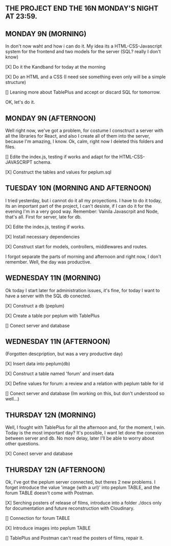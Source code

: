 ## THE PROJECT END THE 16N MONDAY'S NIGHT AT 23:59.

## MONDAY 9N (MORNING)

In don't now waht and how i can do it. My idea its a HTML-CSS-Javascript system for the frontend and two models for the server (SQL? really I don't know)

[X] Do it the Kandband for today at the morning

[X] Do an HTML and a CSS (I need see something even only will be a simple structure)

[] Leaning more about TablePlus and accept or discard SQL for tomorrow.

OK, let's do it.

## MONDAY 9N (AFTERNOON)

Well right now, we've got a problem, for costume I consctruct a server with all the libraries for React, and also I create all of them into the server, because I'm amazing, I know. Ok, calm, right now I deleted this folders and files.

[] Edite the index.js, testing if works and adapt for the HTML-CSS-JAVASCRIPT schema.

[X] Construct the tables and values for peplum.sql

## TUESDAY 10N (MORNING AND AFTERNOON)

I tried yesterday, but i cannot do it all my proyections. I have to do it today, its an important part of the project, I can't desiste, if I can do it for the evening I'm in a very good way. Remember: Vainila Javascrpit and Node, that's all. First for server, late for db.

[X] Edite the index.js, testing if works.

[X] Install necessary dependencies

[X] Construct start for models, controllers, middlewares and routes.

I forgot separate the parts of morning and afternoon and right now, I don't remember. Well, the day was productive.

## WEDNESDAY 11N (MORNING)

Ok today I start later for administration issues, it's fine, for today I want to have a server with the SQL db conected.

[X] Construct a db (peplum)

[X] Create a table por peplum with TablePlus

[] Conect server and database

## WEDNESDAY 11N (AFTERNOON)

(Forgotten descpription, but was a very productive day)

[X] Insert data into peplum(db)

[X] Construct a table named 'forum' and insert data

[X] Define values for forum: a review and a relation with peplum table for id

[] Conect server and database (Im working on this, but don't understood so well...)

## THURSDAY 12N (MORNING)

Well, I fought with TablePlus for all the afternoon and, for the moment, I win. Today is the most important day? It's possible, I want let done the conexion between server and db. No more delay, later I'll be able to worry about other questions.

[X] Conect server and database

## THURSDAY 12N (AFTERNOON)

Ok, I've got the peplum server connected, but theres 2 new problems. I forget introduce the value 'image (with a url)' into peplum TABLE, and the forum TABLE doesn't come with Postman.

[X] Serching posters of release of films, introduce into a folder ./docs only for documentation and future reconstruction with Cloudinary.

[] Connection for forum TABLE

[X] Introduce images into peplum TABLE

[] TablePlus and Postman can't read the posters of films, repair it.

